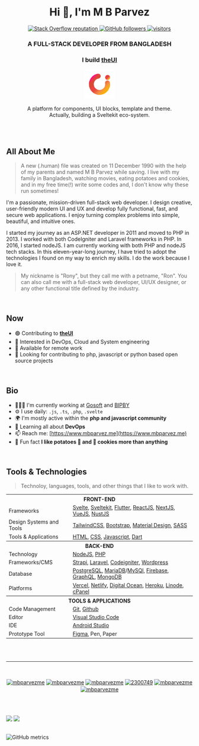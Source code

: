 <!-- img src="https://github.com/mbparvezme/mbparvezme/blob/main/mbparvez-banner.png" alt="M B Parvez"/ -->
<h1 align="center">Hi 👋, I'm M B Parvez</h1>

<p align="center">
  <a href="https://stackoverflow.com/users/2300749/m-b-parvez">
    <img alt="Stack Overflow reputation" src="https://img.shields.io/stackexchange/stackoverflow/r/2300749?color=red&label=reputation&logo=stackoverflow">
  </a>
  <a href="https://github.com/mbparvezme?tab=followers">
    <img alt="GitHub followers" src="https://img.shields.io/github/followers/mbparvezme?style=flat&color=black&logo=github">
  </a>
  <a href="https://github.com/mbparvezme/">
    <img src="https://komarev.com/ghpvc/?username=mbparvezme" alt="visitors" />
  </a>

</p>

<h3 align="center">A FULL-STACK DEVELOPER FROM BANGLADESH</h3>
<div align="center">
  <!--### Whatever I do, I do it because I love to do it-->

  ### I build [**theUI**](https://www.theui.dev)
  
  <img width="80pc" src="https://github.com/mbparvezme/mbparvezme/blob/main/TheUI - space-around.png" alt="M B Parvez"/>

  A platform for components, UI blocks, template and theme.<br>Actually, building a Sveltekit eco-system.

</div>

<br><br>

## All About Me
> A new (.human) file was created on 11 December 1990 with the help of my parents and named M B Parvez while saving. I live with my family in Bangladesh, watching movies, eating potatoes and cookies, and in my free time(!) write some codes and, I don't know why these run sometimes!

I'm a passionate, mission-driven full-stack web developer. I design creative, user-friendly modern UI and UX and develop fully functional, fast, and secure web applications. I enjoy turning complex problems into simple, beautiful, and intuitive ones.

I started my journey as an ASP.NET developer in 2011 and moved to PHP in 2013. I worked with both CodeIgniter and Laravel frameworks in PHP. In 2016, I started nodeJS. I am currently working with both PHP and nodeJS tech stacks. In this eleven-year-long journey, I have tried to adopt the technologies I found on my way to enrich my skills. I do the work because I love it.

> My nickname is "Rony", but they call me with a petname, "Ron". You can also call me with a full-stack web developer, UI/UX designer, or any other functional title defined by the industry.

<br>

## Now

- 🟢 Contributing to [**theUI**](https://github.com/theui-dev)
- 💖 Interested in DevOps, Cloud and System engineering
- 🏢 Available for remote work
- 🔎 Looking for contributing to php, javascript or python based open source projects

<br>

## Bio

- 👩🏿‍💼 I'm currently working at [Gosoft](https://www.gosoft.io) and [BIPBY](https://www.bipby.digital)
- ⚙️ I use daily: `.js`, `.ts`, `.php`, `.svelte`
- 🌍 I'm mostly active within the **php and javascript community**
- 🌱 Learning all about **DevOps**
- 📫 Reach me: [https://www.mbparvez.me](https://www.mbparvez.me)
- 🎉 Fun fact **I like potatoes 🥔 and 🍪 cookies more than anything**

<br>

## Tools & Technologies
> Technoloy, languages, tools, and other things that I like to work with.


<table border="0">
  <tr><th colspan="2">FRONT-END</th></tr>
  <tr>
    <td>Frameworks</td>
    <td> 
      <a href="https://svelte.dev" target="_blank">Svelte</a>,
      <a href="https://kit.svelte.dev" target="_blank">Sveltekit</a>,
      <a href="https://flutter.dev" target="_blank">Flutter</a>,
      <a href="https://reactjs.org" target="_blank">ReactJS</a>,
      <a href="https://nextjs.org" target="_blank">NextJS</a>,
      <a href="https://vuejs.org" target="_blank">VueJS</a>,
      <a href="https://nuxtjs.org" target="_blank">NustJS</a>
    </td>
  </tr>
  <tr>
    <td>Design Systems and Tools</td>
    <td>
      <a href="https://tailwindcss.com" target="_blank">TailwindCSS</a>,
      <a href="https://getbootstrap.com" target="_blank">Bootstrap</a>,
      <a href="https://material.io" target="_blank">Material Design</a>,
      <a href="https://sass-lang.com" target="_blank">SASS</a>
    </td>
  </tr>
  <tr>
    <td>Tools & Applications</td>
    <td>
      <a href="https://developer.mozilla.org/en-US/docs/Web/HTML" target="_blank">HTML</a>,
      <a href="https://developer.mozilla.org/en-US/docs/Web/CSS" target="_blank">CSS</a>,
      <a href="https://developer.mozilla.org/en-US/docs/Web/JavaScript" target="_blank">Javascript</a>,
      <a href="https://dart.dev" target="_blank">Dart</a>
    </td>
  </tr>
  <tr><th colspan="2">BACK-END</th></tr>
  <tr>
    <td>Technology</td>
    <td> 
      <a href="https://nodejs.org/en" target="_blank">NodeJS</a>,
      <a href="https://www.php.net" target="_blank">PHP</a>
    </td>
  </tr>
  <tr>
    <td>Frameworks/CMS</td>
    <td> 
      <a href="https://strapi.io" target="_blank">Strapi</a>,
      <a href="https://laravel.com" target="_blank">Laravel</a>,
      <a href="https://codeigniter.com" target="_blank">Codeigniter</a>,
      <a href="https://wordpress.org" target="_blank">Wordpress</a>
    </td>
  </tr>
  <tr>
    <td>Database</td>
    <td> 
      <a href="https://www.postgresql.org" target="_blank">PostgreSQL</a>,
      <a href="https://mariadb.org" target="_blank">MariaDB</a>/<a href="https://www.mysql.com" target="_blank">MySQl</a>,
      <a href="https://firebase.google.com" target="_blank">Firebase</a>,
      <a href="https://graphql.org" target="_blank">GraphQL</a>,
      <a href="https://www.mongodb.com" target="_blank">MongoDB</a>
    </td>
  </tr>
  <tr>
    <td>Platforms</td>
    <td>
      <a href="https://vercel.com" target="_blank">Vercel</a>,
      <a href="https://www.netlify.com" target="_blank">Netlify</a>,
      <a href="https://www.digitalocean.com" target="_blank">Digital Ocean</a>,
      <a href="https://heroku.com" target="_blank">Heroku</a>,
      <a href="https://linode.com" target="_blank">Linode</a>,
      <a href="https://cpanel.net" target="_blank">cPanel</a>
    </td>
  </tr>
  <tr><th colspan="2">TOOLS & APPLICATIONS</th></tr>
  <tr>
    <td>Code Management</td>
    <td>
      <a href="https://git-scm.com" target="_blank">Git</a>,
      <a href="https://github.com" target="_blank">Github</a>
    </td>
  </tr>
  <tr>
    <td>Editor</td>
    <td>
      <a href="https://code.visualstudio.com" target="_blank">Visual Studio Code</a>
    </td>
  </tr>
  <tr>
    <td>IDE</td>
    <td>
      <a href="https://code.visualstudio.com" target="_blank">Android Studio</a>
    </td>
  </tr>
  <tr>
    <td>Prototype Tool</td>
    <td>
      <a href="https://code.visualstudio.com" target="_blank">Figma</a>, Pen, Paper
    </td>
  </tr>
</table>

<br><br>

---

<br>

<p align="center">
  <a href="https://dev.to/mbparvezme" target="blank"><img align="center" src="https://raw.githubusercontent.com/rahuldkjain/github-profile-readme-generator/master/src/images/icons/Social/devto.svg" alt="mbparvezme" height="30" width="40" /></a>
  <a href="https://twitter.com/mbparvezme" target="blank"><img align="center" src="https://raw.githubusercontent.com/rahuldkjain/github-profile-readme-generator/master/src/images/icons/Social/twitter.svg" alt="mbparvezme" height="30" width="40" /></a>
  <a href="https://linkedin.com/in/mbparvezme" target="blank"><img align="center" src="https://raw.githubusercontent.com/rahuldkjain/github-profile-readme-generator/master/src/images/icons/Social/linked-in-alt.svg" alt="mbparvezme" height="30" width="40" /></a>
  <a href="https://stackoverflow.com/users/2300749" target="blank"><img align="center" src="https://raw.githubusercontent.com/rahuldkjain/github-profile-readme-generator/master/src/images/icons/Social/stack-overflow.svg" alt="2300749" height="30" width="40" /></a>
  <a href="https://fb.com/mbparvezme" target="blank"><img align="center" src="https://raw.githubusercontent.com/rahuldkjain/github-profile-readme-generator/master/src/images/icons/Social/facebook.svg" alt="mbparvezme" height="30" width="40" /></a>
  <a href="https://instagram.com/mbparvezme" target="blank"><img align="center" src="https://raw.githubusercontent.com/rahuldkjain/github-profile-readme-generator/master/src/images/icons/Social/instagram.svg" alt="mbparvezme" height="30" width="40" /></a>
</p>

<br><br>

<p float="left">
  <img height="195px" src="https://github-readme-stats.vercel.app/api?username=mbparvezme&show_icons=true&hide_border=true&&count_private=true&include_all_commits=true" /> 
  <img height="195px" src="https://github-readme-stats.vercel.app/api/top-langs/?username=mbparvezme&show_icons=true&hide_border=true&layout=compact&langs_count=8"/>

  <br>
  <br>

<!--   ![GitHub metrics](https://metrics.lecoq.io/mbparvezme) -->
  
  ![GitHub metrics](https://metrics.lecoq.io/mbparvezme?template=classic&base.indepth=true&base.hireable=true&base.header=0&base.community=0&lines=1&people=1&introduction=1&gists=1&pagespeed=1&tweets=1&stackoverflow=1&base=header%2C%20activity%2C%20community%2C%20repositories%2C%20metadata&base.indepth=true&base.hireable=true&lines=false&lines.sections=base&lines.repositories.limit=4&lines.history.limit=1&people=false&people.limit=92&people.identicons=true&people.identicons.hide=false&people.size=16&people.types=followers&people.shuffle=false&introduction=false&introduction.title=true&gists=false&pagespeed=false&pagespeed.url=gosoft.io&pagespeed.detailed=false&pagespeed.screenshot=false&pagespeed.pwa=false&tweets=false&tweets.user=mbparvezme&tweets.attachments=false&tweets.limit=1&stackoverflow=false&stackoverflow.user=2300749&stackoverflow.sections=answers-top&stackoverflow.limit=1&stackoverflow.lines=1&stackoverflow.lines.snippet=2&config.timezone=Asia%2FDhaka)



  
  
</p>
